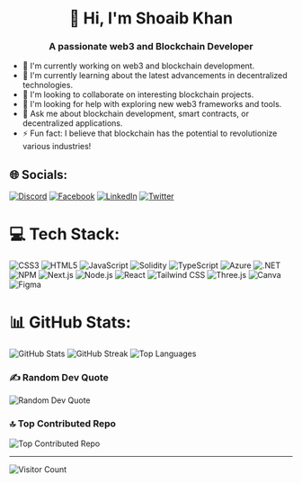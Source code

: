 <!-- Your Name and Introduction -->
<h1 align="center">👋 Hi, I'm Shoaib Khan</h1>
<h3 align="center">A passionate web3 and Blockchain Developer</h3>

- 🔭 I'm currently working on web3 and blockchain development.
- 🌱 I'm currently learning about the latest advancements in decentralized technologies.
- 👯 I'm looking to collaborate on interesting blockchain projects.
- 🤝 I'm looking for help with exploring new web3 frameworks and tools.
- 💬 Ask me about blockchain development, smart contracts, or decentralized applications.
- ⚡ Fun fact: I believe that blockchain has the potential to revolutionize various industries!

## 🌐 Socials:
[![Discord](https://img.shields.io/badge/Discord-7289DA?style=for-the-badge&logo=discord&logoColor=white)](https://discord.gg/https://discord.gg/TSSS6DER)
[![Facebook](https://img.shields.io/badge/Facebook-1877F2?style=for-the-badge&logo=facebook&logoColor=white)](https://facebook.com/https://www.facebook.com/profile.php?id=100089078420163)
[![LinkedIn](https://img.shields.io/badge/LinkedIn-0077B5?style=for-the-badge&logo=linkedin&logoColor=white)](https://linkedin.com/in/shoaib-khan-649599273)
[![Twitter](https://img.shields.io/badge/Twitter-1DA1F2?style=for-the-badge&logo=twitter&logoColor=white)](https://twitter.com/ShoaibK13786911)

# 💻 Tech Stack:
![CSS3](https://img.shields.io/badge/CSS3-1572B6?style=for-the-badge&logo=css3&logoColor=white)
![HTML5](https://img.shields.io/badge/HTML5-E34F26?style=for-the-badge&logo=html5&logoColor=white)
![JavaScript](https://img.shields.io/badge/JavaScript-323330?style=for-the-badge&logo=javascript&logoColor=F7DF1E)
![Solidity](https://img.shields.io/badge/Solidity-363636?style=for-the-badge&logo=solidity&logoColor=white)
![TypeScript](https://img.shields.io/badge/TypeScript-007ACC?style=for-the-badge&logo=typescript&logoColor=white)
![Azure](https://img.shields.io/badge/Azure-0072C6?style=for-the-badge&logo=azure-devops&logoColor=white)
![.NET](https://img.shields.io/badge/.NET-5C2D91?style=for-the-badge&logo=.net&logoColor=white)
![NPM](https://img.shields.io/badge/NPM-000000?style=for-the-badge&logo=npm&logoColor=white)
![Next.js](https://img.shields.io/badge/Next.js-000000?style=for-the-badge&logo=next-dot-js&logoColor=white)
![Node.js](https://img.shields.io/badge/Node.js-6DA55F?style=for-the-badge&logo=node-dot-js&logoColor=white)
![React](https://img.shields.io/badge/React-20232A?style=for-the-badge&logo=react&logoColor=61DAFB)
![Tailwind CSS](https://img.shields.io/badge/Tailwind%20CSS-38B2AC?style=for-the-badge&logo=tailwind-css&logoColor=white)
![Three.js](https://img.shields.io/badge/Three.js-000000?style=for-the-badge&logo=three-dot-js&logoColor=white)
![Canva](https://img.shields.io/badge/Canva-00C4CC?style=for-the-badge&logo=canva&logoColor=white)
![Figma](https://img.shields.io/badge/Figma-F24E1E?style=for-the-badge&logo=figma&logoColor=white)

# 📊 GitHub Stats:
![GitHub Stats](https://github-readme-stats.vercel.app/api?username=ShoaibDev69&theme=tokyonight&hide_border=false&include_all_commits=true&count_private=false)
![GitHub Streak](https://github-readme-streak-stats.herokuapp.com/?user=ShoaibDev69&theme=tokyonight&hide_border=false)
![Top Languages](https://github-readme-stats.vercel.app/api/top-langs/?username=ShoaibDev69&theme=tokyonight&hide_border=false&include_all_commits=true&count_private=false&layout=compact)

### ✍️ Random Dev Quote
![Random Dev Quote](https://quotes-github-readme.vercel.app/api?type=horizontal&theme=radical)

### 🔝 Top Contributed Repo
![Top Contributed Repo](https://github-contributor-stats.vercel.app/api?username=ShoaibDev69&limit=5&theme=tokyonight&combine_all_yearly_contributions=true)

---

![Visitor Count](https://visitcount.itsvg.in/api?id=ShoaibDev69&icon=0&color=0)

<!-- Proudly created with GPRM (https://gprm.itsvg.in) -->
